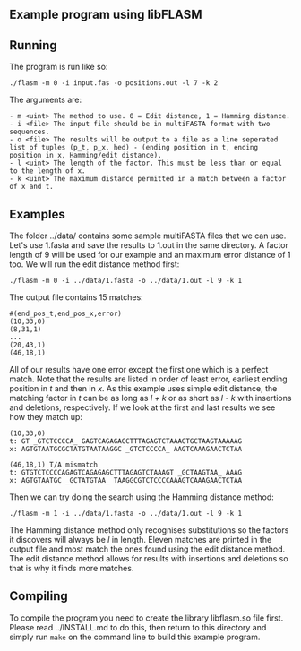 ## Example program using libFLASM

## Running

The program is run like so:

`./flasm -m 0 -i input.fas -o positions.out -l 7 -k 2`

The arguments are:

    - m <uint> The method to use. 0 = Edit distance, 1 = Hamming distance.
    - i <file> The input file should be in multiFASTA format with two sequences.
    - o <file> The results will be output to a file as a line seperated list of tuples (p_t, p_x, hed) - (ending position in t, ending position in x, Hamming/edit distance).
    - l <uint> The length of the factor. This must be less than or equal to the length of x.
    - k <uint> The maximum distance permitted in a match between a factor of x and t.

## Examples

The folder ../data/ contains some sample multiFASTA files that we can use. Let's
use 1.fasta and save the results to 1.out in the same directory. A factor length
of 9 will be used for our example and an maximum error distance of 1 too. We will
run the edit distance method first:

`./flasm -m 0 -i ../data/1.fasta -o ../data/1.out -l 9 -k 1`

The output file contains 15 matches:

    #(end_pos_t,end_pos_x,error)
    (10,33,0)
    (8,31,1)
    ...
    (20,43,1)
    (46,18,1)

All of our results have one error except the first one which is a perfect match.
Note that the results are listed in order of least error, earliest ending
position in *t* and then in *x*. As this example uses simple edit distance, the
matching factor in *t* can be as long as *l + k* or as short as *l - k* with
insertions and deletions, respectively. If we look at the first and last results
we see how they match up:

    (10,33,0)
    t: GT _GTCTCCCCA_ GAGTCAGAGAGCTTTAGAGTCTAAAGTGCTAAGTAAAAAG
    x: AGTGTAATGCGCTATGTAATAAGGC _GTCTCCCCA_ AAGTCAAAGAACTCTAA

    (46,18,1) T/A mismatch
    t: GTGTCTCCCCAGAGTCAGAGAGCTTTAGAGTCTAAAGT _GCTAAGTAA_ AAAG
    x: AGTGTAATGC _GCTATGTAA_ TAAGGCGTCTCCCCAAAGTCAAAGAACTCTAA

Then we can try doing the search using the Hamming distance method:

`./flasm -m 1 -i ../data/1.fasta -o ../data/1.out -l 9 -k 1`

The Hamming distance method only recognises substitutions so the factors it
discovers will always be *l* in length. Eleven matches are printed in the output
file and most match the ones found using the edit distance method. The edit
distance method allows for results with insertions and deletions so that is why
it finds more matches.

## Compiling

To compile the program you need to create the library libflasm.so file first.
Please read ../INSTALL.md to do this, then return to this directory and simply
run `make` on the command line to build this example program.
